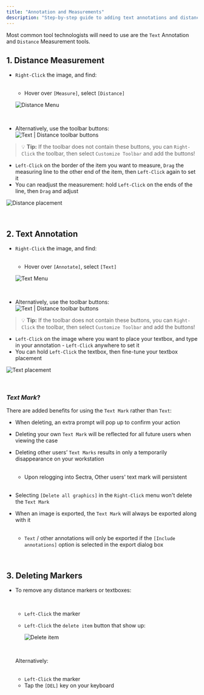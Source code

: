 ```yaml
---
title: "Annotation and Measurements"
description: "Step-by-step guide to adding text annotations and distance measurement calipers in IDS7"
---
```


Most common tool technologists will need to use are the `Text` Annotation and `Distance` Measurement tools.

## 1. Distance Measurement

- `Right-Click` the image, and find:

    <br />

    - Hover over `[Measure]`, select `[Distance]`
    
    ![Distance Menu](/textAndDistance/distance-menu.png)

    <br />

- Alternatively, use the toolbar buttons: &emsp; ![Text | Distance toolbar buttons](/textAndDistance/text-distance-buttons.png)

> 💡 **Tip:** If the toolbar does not contain these buttons, you can `Right-Click` the toolbar, then select `Customize Toolbar` and add the buttons!

- `Left-Click` on the border of the item you want to measure, `Drag` the measuring line to the other end of the item, then `Left-Click` again to set it
- You can readjust the measurement: hold `Left-Click` on the ends of the line, then `Drag` and adjust

![Distance placement](/textAndDistance/distance-placement.png)

<br />

## 2. Text Annotation

- `Right-Click` the image, and find:

    <br />

    - Hover over `[Annotate]`, select `[Text]`

    ![Text Menu](/textAndDistance/text-menu.png)

    <br />

- Alternatively, use the toolbar buttons: &emsp; ![Text | Distance toolbar buttons](/textAndDistance/text-distance-buttons.png)

> 💡 **Tip:** If the toolbar does not contain these buttons, you can `Right-Click` the toolbar, then select `Customize Toolbar` and add the buttons!

- `Left-Click` on the image where you want to place your textbox, and type in your annotation - `Left-Click` anywhere to set it
- You can hold `Left-Click` the textbox, then fine-tune your textbox placement

![Text placement](/textAndDistance/text-placement.png)

<br />

### *Text Mark*?

There are added benefits for using the `Text Mark` rather than `Text`:
- When deleting, an extra prompt will pop up to confirm your action
- Deleting your own `Text Mark` will be reflected for all future users when viewing the case
- Deleting other users’ `Text Marks` results in only a temporarily disappearance on your workstation

    <br />

    - Upon relogging into Sectra, Other users' text mark will persistent

    <br />

- Selecting `[Delete all graphics]` in the `Right-Click` menu won't delete the `Text Mark`
- When an image is exported, the `Text Mark` will always be exported along with it

    <br />

    - `Text` / other annotations will only be exported if the `[Include annotations]` option is selected in the export dialog box

<br />

## 3. Deleting Markers

- To remove any distance markers or textboxes:
    
    <br />
    
    - `Left-Click` the marker
    - `Left-Click` the `delete item` button that show up:
        
        ![Delete item](/textAndDistance/delete-item.png)
    
    <br />

    Alternatively:

    <br />

    - `Left-Click` the marker
    - Tap the `[DEL]` key on your keyboard

<br />